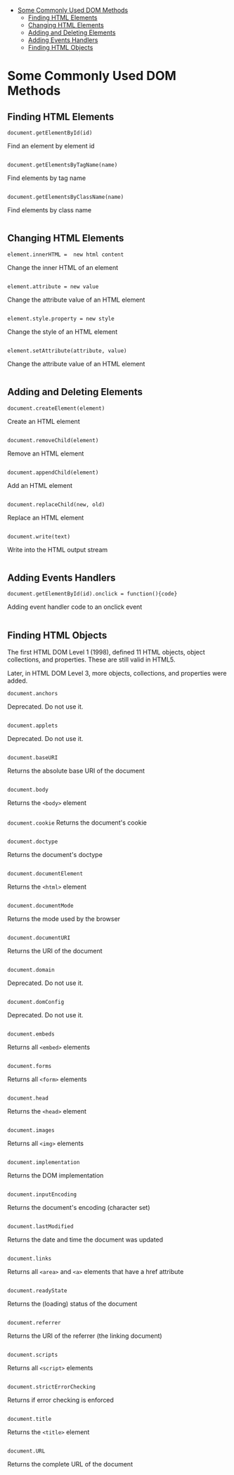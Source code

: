 - [Some Commonly Used DOM Methods](#some-commonly-used-dom-methods)
  - [Finding HTML Elements](#finding-html-elements)
  - [Changing HTML Elements](#changing-html-elements)
  - [Adding and Deleting Elements](#adding-and-deleting-elements)
  - [Adding Events Handlers](#adding-events-handlers)
  - [Finding HTML Objects](#finding-html-objects)

# Some Commonly Used DOM Methods

## Finding HTML Elements

`document.getElementById(id)`

Find an element by element id

```js

```

`document.getElementsByTagName(name)`

Find elements by tag name

```js

```

`document.getElementsByClassName(name)`

Find elements by class name

```js

```

## Changing HTML Elements

`element.innerHTML =  new html content`

Change the inner HTML of an element

```js

```

`element.attribute = new value`

Change the attribute value of an HTML element

```js

```

`element.style.property = new style`

Change the style of an HTML element

```js

```

`element.setAttribute(attribute, value)`

Change the attribute value of an HTML element

```js

```

## Adding and Deleting Elements

`document.createElement(element)`

Create an HTML element

```js

```

`document.removeChild(element)`

Remove an HTML element

```js

```

`document.appendChild(element)`

Add an HTML element

```js

```

`document.replaceChild(new, old)`

Replace an HTML element

```js

```

`document.write(text)`

Write into the HTML output stream

```js

```

## Adding Events Handlers

`document.getElementById(id).onclick = function(){code}`

Adding event handler code to an onclick event

```js

```

## Finding HTML Objects

The first HTML DOM Level 1 (1998), defined 11 HTML objects, object collections, and properties. These are still valid in HTML5.

Later, in HTML DOM Level 3, more objects, collections, and properties were added.

`document.anchors`

Deprecated. Do not use it.

```js

```

`document.applets`

Deprecated. Do not use it.

```js

```

`document.baseURI`

Returns the absolute base URI of the document

```js

```

`document.body`

Returns the `<body>` element

```js

```

`document.cookie`
Returns the document's cookie

```js

```

`document.doctype`

Returns the document's doctype

```js

```

`document.documentElement`

Returns the `<html>` element

```js

```

`document.documentMode`

Returns the mode used by the browser

```js

```

`document.documentURI`

Returns the URI of the document

```js

```

`document.domain`

Deprecated. Do not use it.

```js

```

`document.domConfig`

Deprecated. Do not use it.

```js

```

`document.embeds`

Returns all `<embed>` elements

```js

```

`document.forms`

Returns all `<form>` elements

```js

```

`document.head`

Returns the `<head>` element

```js

```

`document.images`

Returns all `<img>` elements

```js

```

`document.implementation`

Returns the DOM implementation

```js

```

`document.inputEncoding`

Returns the document's encoding (character set)

```js

```

`document.lastModified`

Returns the date and time the document was updated

```js

```

`document.links`

Returns all `<area>` and `<a>` elements that have a href attribute

```js

```

`document.readyState`

Returns the (loading) status of the document

```js

```

`document.referrer`

Returns the URI of the referrer (the linking document)

```js

```

`document.scripts`

Returns all `<script>` elements

```js

```

`document.strictErrorChecking`

Returns if error checking is enforced

```js

```

`document.title`

Returns the `<title>` element

```js

```

`document.URL`

Returns the complete URL of the document

```js

```
